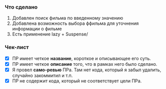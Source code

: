 ### Что сделано

1. Добавлен поиск фильма по введенному значению
2. Добавлена возможность выбора ффильма для уточнения информации о фильме
3. Есть применение lazy + Suspense/

### Чек-лист

- [x] ПР имеет четкое **название**, короткое и описывающее его суть.
- [x] ПР имеет четкое **описание** того, что в рамках него было сделано.
- [x] Я провел **само-ревью** ПРа. Там нет кода, который я забыл удалить, случайно закоммитил и т.п.
- [x] ПР не содержит кода, который не соответствует цели ПРа.
